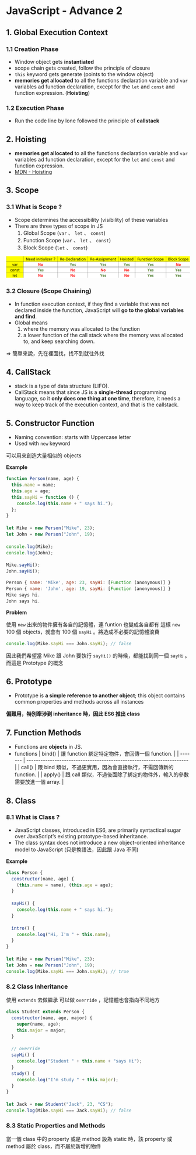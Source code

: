 # JavaScript - Advance 2

## 1. Global Execution Context

### 1.1 Creation Phase

- Window object gets **instantiated**
- scope chain gets created, follow the principle of closure
- `this` keyword gets generate (points to the window object)
- **memories get allocated** to all the functions declaration variable and `var` variables ad function declaration, except for the `let` and `const` and function expression. (**Hoisting**)

### 1.2 Execution Phase

- Run the code line by lone followed the principle of **callstack**

## 2. Hoisting

- **memories get allocated** to all the functions declaration variable and `var` variables ad function declaration, except for the `let` and `const` and function expression.
- [MDN - Hoisting](https://developer.mozilla.org/en-US/docs/Glossary/Hoisting)

## 3. Scope

### 3.1 What is Scope ?

- Scope determines the accessibility (visibility) of these variables
- There are three types of scope in JS
  1. Global Scope (`var` 、 `let` 、 `const`)
  2. Function Scope (`var` 、 `let` 、 `const`)
  3. Block Scope (`let` 、 `const`)

![variables.png](https://github.com/xxrjun/2022-Web-Develop/blob/main/notes/javascript/JavaScript/JavaScript%20-%20Advance%202/variables.png)

### 3.2 Closure (Scope Chaining)

- In function execution context, if they find a variable that was not declared inside the function, JavaScript will **go to the global variables and find**.
- Global means
  1. where the memory was allocated to the function
  2. a lower function of the call stack where the memory was allocated to, and keep searching down.

⇒ 簡單來說，先在裡面找，找不到就往外找

## 4. CallStack

- stack is a type of data structure (LIFO).
- CallStack means that since JS is a **single-thread** programming language, so it **only does one thing at one time**, therefore, it needs a way to keep track of the execution context, and that is the callstack.

## 5. Constructor Function

- Naming convention: starts with Uppercase letter
- Used with `new` keyword

可以用來創造大量相似的 objects

**Example**

```jsx
function Person(name, age) {
  this.name = name;
  this.age = age;
  this.sayHi = function () {
    console.log(this.name + " says hi.");
  };
}

let Mike = new Person("Mike", 23);
let John = new Person("John", 19);

console.log(Mike);
console.log(John);

Mike.sayHi();
John.sayHi();
```

```jsx
Person { name: 'Mike', age: 23, sayHi: [Function (anonymous)] }
Person { name: 'John', age: 19, sayHi: [Function (anonymous)] }
Mike says hi.
John says hi.
```

**Problem**

使用 `new` 出來的物件擁有各自的記憶體，連 funtion 也變成各自都有
這樣 `new` 100 個 objects，就會有 100 個 `sayHi` 。將造成不必要的記憶體浪費

```jsx
console.log(Mike.sayHi === John.sayHi); // false
```

因此我們希望當 Mike 跟 John 要執行 `sayHi()` 的時候，都能找到同一個 `sayHi` 。
而這是 Prototype 的概念

## 6. Prototype

- Prototype is **a simple reference to another object**; this object contains common properties and methods across all instances

**偏難用，特別牽涉到 inheritance 時，因此 ES6 推出 class**

## 7. Function Methods

- Functions are **objects** in JS.
- functions
  | bind() | 讓 function 綁定特定物件，會回傳一個 function. |
  | ------- | --------------------------------------------------------------------- |
  | call() | 跟 bind 類似，不過更實用，因為會直接執行，不需回傳新的 function. |
  | apply() | 跟 call 類似，不過後面除了綁定的物件外，輸入的參數需要放進一個 array. |

## 8. Class

### 8.1 What is Class ?

- JavaScript classes, introduced in ES6, are primarily syntactical sugar over JavaScript’s existing prototype-based inheritance.
- The class syntax does not introduce a new object-oriented inheritance model to JavaScript (只是換語法，因此跟 Java 不同)

**Example**

```jsx
class Person {
  constructor(name, age) {
    (this.name = name), (this.age = age);
  }

  sayHi() {
    console.log(this.name + " says hi.");
  }

  intro() {
    console.log("Hi, I'm " + this.name);
  }
}

let Mike = new Person("Mike", 23);
let John = new Person("John", 19);
console.log(Mike.sayHi === John.sayHi); // true
```

### 8.2 Class Inheritance

使用 `extends` 去做繼承
可以做 `override` ，記憶體也會指向不同地方

```jsx
class Student extends Person {
  constructor(name, age, major) {
    super(name, age);
    this.major = major;
  }

  // override
  sayHi() {
    console.log("Student " + this.name + "says Hi");
  }
  study() {
    console.log("I'm study " + this.major);
  }
}

let Jack = new Student("Jack", 23, "CS");
console.log(Mike.sayHi === Jack.sayHi); // false
```

### 8.3 Static Properties and Methods

當一個 class 中的 property 或是 method 設為 static 時，該 property 或 method 屬於 class，而不屬於新增的物件
